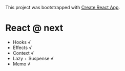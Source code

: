 This project was bootstrapped with [Create React App](https://github.com/facebook/create-react-app).

# React @ next

- Hooks √
- Effects √
- Context √
- Lazy + Suspense √
- Memo √
